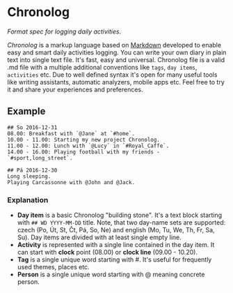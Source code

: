 # Chronolog
_Format spec for logging daily activities._

_Chronolog_ is a markup language based on [Markdown](https://en.wikipedia.org/wiki/Markdown) developed to enable easy and smart daily activities logging. You can write your own diary in plain text into single text file. It's fast, easy and universal. Chronolog file is a valid .md file with a multiple additional conventions like `tags`, `day items`, `activities` etc. Due to well defined syntax it's open for many useful tools like writing assistants, automatic analyzers, mobile apps etc. Feel free to try it and share your experiences and preferences.

## Example
```
## So 2016-12-31
08.00: Breakfast with `@Jane` at `#home`.
10.00 - 11.00: Starting my new project Chronolog.
11.00 - 12.00: Lunch with `@Lucy` in `#Royal_Caffe`.
14.00 - 16.00: Playing football with my friends - `#sport,long_street`.

## Pá 2016-12-30
Long sleeping.
Playing Carcassonne with @John and @Jack.
```

### Explanation
* __Day item__ is a basic Chronolog "building stone". It's a text block starting with `## WD YYYY-MM-DD` title. Note, that two day-name sets are supported: czech (Po, Út, St, Čt, Pá, So, Ne) and english (Mo, Tu, We, Th, Fr, Sa, Su). Day items are divided with at least single empty line.
* __Activity__ is represented with a single line contained in the day item. It can start with __clock__ point (08.00) or __clock line__ (09.00 - 10.20).
* __Tag__ is a single unique word starting with #. It's useful for frequently used themes, places etc.
* __Person__ is a single unique word starting with @ meaning concrete person.
